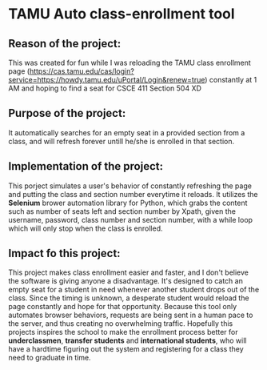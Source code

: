 # TAMU Auto class-enrollment tool

## Reason of the project:
This was created for fun while I was reloading the TAMU class enrollment page (https://cas.tamu.edu/cas/login?service=https://howdy.tamu.edu/uPortal/Login&renew=true) constantly at 1 AM and hoping to find a seat for CSCE 411 Section 504 XD

## Purpose of the project: 
It automatically searches for an empty seat in a provided section from a class, and will refresh forever untill he/she is enrolled in that section.

## Implementation of the project:
This porject simulates a user's behavior of constantly refreshing the page and putting the class and section number everytime it reloads. 
It utilizes the **Selenium** brower automation library for Python, which grabs the content such as number of seats left and section number by Xpath, given the username, password, class number and section number, with a while loop which will only stop when the class is enrolled.

## Impact fo this project:
This project makes class enrollment easier and faster, and I don't believe the software is giving anyone a disadvantage. It's designed to catch an empty seat for a student in need whenever another student drops out of the class. Since the timing is unknown, a desperate student would reload the page constantly and hope for that opportunity. Because this tool only automates browser behaviors, requests are being sent in a human pace to the server, and thus creating no overwhelming traffic. Hopefully this projects inspires the school to make the enrollment process better for **underclassmen**, **transfer students** and **international students**, who will have a hardtime figuring out the system and registering for a class they need to graduate in time.

